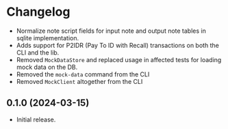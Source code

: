 # Changelog

* Normalize note script fields for input note and output note tables in sqlite
  implementation.
* Adds support for P2IDR (Pay To ID with Recall) transactions on both the CLI
  and the lib.
* Removed `MockDataStore` and replaced usage in affected tests for loading mock
  data on the DB.
* Removed the `mock-data` command from the CLI
* Removed `MockClient` altogether from the CLI

## 0.1.0 (2024-03-15)

* Initial release.
